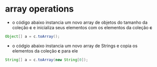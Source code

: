 # array operations

* o código abaixo instancia um novo array de objetos do tamanho da coleção **c** e inicializa seus elementos com os elementos da coleção **c**

```java
Object[] a = c.toArray();
```

* o códgio abaixo instancia um novo array de Strings e copia os elementos da coleção **c** para ele

```java
String[] a = c.toArray(new String[0]);
```
